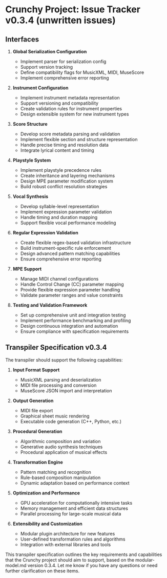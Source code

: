 # Crunchy Project: Issue Tracker v0.3.4 (unwritten issues)

## Interfaces

1. **Global Serialization Configuration**
   - Implement parser for serialization config
   - Support version tracking
   - Define compatibility flags for MusicXML, MIDI, MuseScore
   - Implement comprehensive error reporting

2. **Instrument Configuration**
   - Implement instrument metadata representation
   - Support versioning and compatibility
   - Create validation rules for instrument properties
   - Design extensible system for new instrument types

3. **Score Structure**
   - Develop score metadata parsing and validation
   - Implement flexible section and structure representation
   - Handle precise timing and resolution data
   - Integrate lyrical content and timing

4. **Playstyle System**
   - Implement playstyle precedence rules
   - Create inheritance and layering mechanisms
   - Design MPE parameter modification system
   - Build robust conflict resolution strategies

5. **Vocal Synthesis**
   - Develop syllable-level representation
   - Implement expression parameter validation
   - Handle timing and duration mapping
   - Support flexible vocal performance modeling

6. **Regular Expression Validation**
   - Create flexible regex-based validation infrastructure
   - Build instrument-specific rule enforcement
   - Design advanced pattern matching capabilities
   - Ensure comprehensive error reporting

7. **MPE Support**
   - Manage MIDI channel configurations
   - Handle Control Change (CC) parameter mapping
   - Provide flexible expression parameter handling
   - Validate parameter ranges and value constraints

8. **Testing and Validation Framework**
   - Set up comprehensive unit and integration testing
   - Implement performance benchmarking and profiling
   - Design continuous integration and automation
   - Ensure compliance with specification requirements

## Transpiler Specification v0.3.4

The transpiler should support the following capabilities:

1. **Input Format Support**
   - MusicXML parsing and deserialization
   - MIDI file processing and conversion
   - MuseScore JSON import and interpretation

2. **Output Generation**
   - MIDI file export
   - Graphical sheet music rendering
   - Executable code generation (C++, Python, etc.)

3. **Procedural Generation**
   - Algorithmic composition and variation
   - Generative audio synthesis techniques
   - Procedural application of musical effects

4. **Transformation Engine**
   - Pattern matching and recognition
   - Rule-based composition manipulation
   - Dynamic adaptation based on performance context

5. **Optimization and Performance**
   - GPU acceleration for computationally intensive tasks
   - Memory management and efficient data structures
   - Parallel processing for large-scale musical data

6. **Extensibility and Customization**
   - Modular plugin architecture for new features
   - User-defined transformation rules and algorithms
   - Integration with external libraries and tools

This transpiler specification outlines the key requirements and capabilities that the Crunchy project should aim to support, based on the modular-model.md version 0.3.4. Let me know if you have any questions or need further clarification on these items.